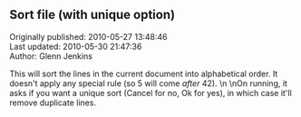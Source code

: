 ## Sort file (with unique option)  
Originally published: 2010-05-27 13:48:46  
Last updated: 2010-05-30 21:47:36  
Author: Glenn Jenkins  
  
This will sort the lines in the current document into alphabetical order. It doesn't apply any special rule (so 5 will come *after* 42).\n\nOn running, it asks if you want a unique sort (Cancel for no, Ok for yes), in which case it'll remove duplicate lines.